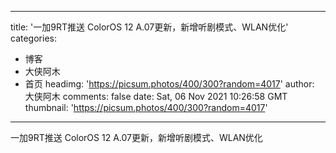 
---
title: '一加9RT推送 ColorOS 12 A.07更新，新增听剧模式、WLAN优化'
categories: 
 - 博客
 - 大侠阿木
 - 首页
headimg: 'https://picsum.photos/400/300?random=4017'
author: 大侠阿木
comments: false
date: Sat, 06 Nov 2021 10:26:58 GMT
thumbnail: 'https://picsum.photos/400/300?random=4017'
---

<div>   
一加9RT推送 ColorOS 12 A.07更新，新增听剧模式、WLAN优化  
</div>
            